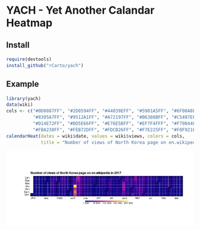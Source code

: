 YACH - Yet Another Calandar Heatmap
================

Install
-------

``` r
require(devtools)
install_github("rCarto/yach")
```

Example
-------

``` r
library(yach)
data(wiki)
cols <- c("#0D0887FF", "#2D0594FF", "#44039EFF", "#5901A5FF", "#6F00A8FF", 
          "#8305A7FF", "#9512A1FF", "#A72197FF", "#B6308BFF", "#C5407EFF", 
          "#D14E72FF", "#DD5E66FF", "#E76E5BFF", "#EF7F4FFF", "#F79044FF", 
          "#FBA238FF", "#FEB72DFF", "#FDCB26FF", "#F7E225FF", "#F0F921FF")
calendarHeat(dates = wiki$date, values = wiki$views, colors = cols, 
             title = "Number of views of North Korea page on en.wikipedia in 2017")
```

![](README_files/figure-markdown_github/unnamed-chunk-2-1.png)
